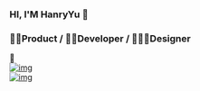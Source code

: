 ### HI, I'M HanryYu 👋

### 👨‍💻Product / 🙇‍♂Developer / 🧑🏼‍🎨Designer

📘<br/>[![img](https://img.shields.io/website?label=My&style=for-the-badge&up_color=blue&up_message=Portfolio&url=https%3A%2F%2Fhanry.top%2F)](https://hanry.top/) <br/>[![img](https://img.shields.io/website?label=My&style=for-the-badge&up_color=blue&up_message=Blog&url=https%3A%2F%2Fwww.hanry.top%2F)](https://www.hanry.top/) 


<!--
**FishionYu/FishionYu** is a ✨ _special_ ✨ repository because its `README.md` (this file) appears on your GitHub profile.

- 🔭 I’m currently working on ...
- 🌱 I’m currently learning ...
- 👯 I’m looking to collaborate on ...
- 🤔 I’m looking for help with ...
- 💬 Ask me about ...
- 📫 How to reach me: ...
- 😄 Pronouns: ...
- ⚡ Fun fact: ...
-->
